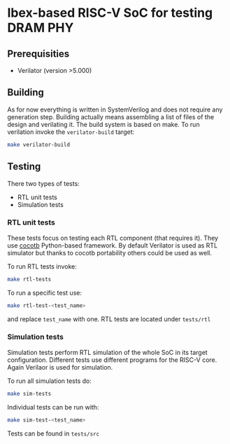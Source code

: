 # Ibex-based RISC-V SoC for testing DRAM PHY

## Prerequisities

- Verilator (version >5.000)

## Building

As for now everything is written in SystemVerilog and does not require any generation step. Building actually means assembling a list of files of the design and verilating it. The build system is based on make. To run verilation invoke the `verilator-build` target:

```bash
make verilator-build
```

## Testing

There two types of tests:

- RTL unit tests
- Simulation tests

### RTL unit tests

These tests focus on testing each RTL component (that requires it). They use [cocotb](https://docs.cocotb.org/) Python-based framework. By default Verilator is used as RTL simulator but thanks to cocotb portability others could be used as well.

To run RTL tests invoke:
```bash
make rtl-tests
```

To run a specific test use:
```bash
make rtl-test-<test_name>
```

and replace `test_name` with one. RTL tests are located under `tests/rtl`

### Simulation tests

Simulation tests perform RTL simulation of the whole SoC in its target configuration. Different tests use different programs for the RISC-V core. Again Verilaor is used for simulation.

To run all simulation tests do:
```bash
make sim-tests
```

Individual tests can be run with:
```bash
make sim-test-<test_name>
```

Tests can be found in `tests/src`

